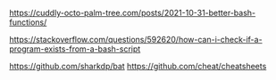 https://cuddly-octo-palm-tree.com/posts/2021-10-31-better-bash-functions/

https://stackoverflow.com/questions/592620/how-can-i-check-if-a-program-exists-from-a-bash-script

https://github.com/sharkdp/bat
https://github.com/cheat/cheatsheets
